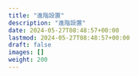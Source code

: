 ```yaml
---
title: "進階設置"
description: "進階設置"
date: 2024-05-27T08:48:57+00:00
lastmod: 2024-05-27T08:48:57+00:00
draft: false
images: []
weight: 200
---
```

